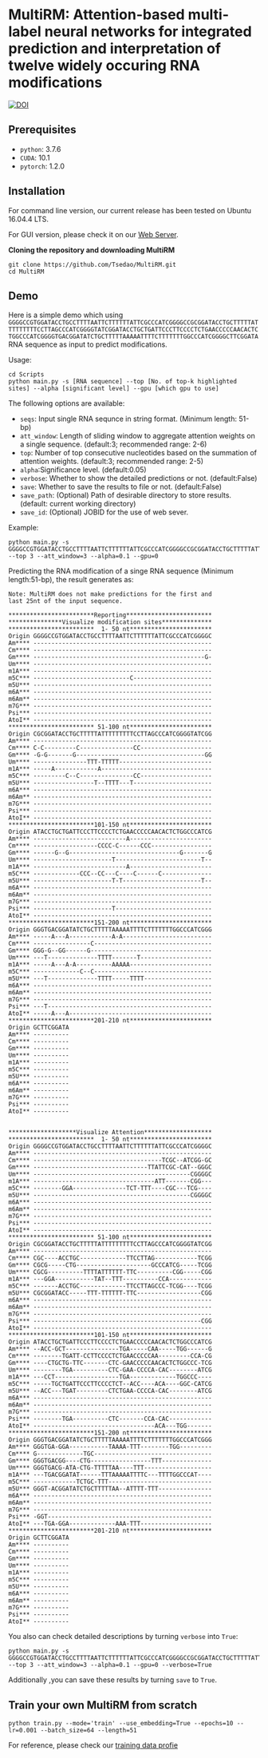 # MultiRM: Attention-based multi-label neural networks for integrated prediction and interpretation of twelve widely occuring RNA modifications

[![DOI](https://zenodo.org/badge/DOI/10.5281/zenodo.4851898.svg)](https://doi.org/10.5281/zenodo.4851898)

## Prerequisites
* `python`: 3.7.6
* `CUDA`: 10.1
* `pytorch`: 1.2.0
## Installation
For command line version, our current release has been tested on Ubuntu 16.04.4 LTS.

For GUI version, please check it on our [Web Server](https://www.xjtlu.edu.cn/biologicalsciences/multirm).

**Cloning the repository and downloading MultiRM**
```
git clone https://github.com/Tsedao/MultiRM.git
cd MultiRM
```

## Demo
Here is a simple demo which using `GGGGCCGTGGATACCTGCCTTTTAATTCTTTTTTATTCGCCCATCGGGGCCGCGGATACCTGCTTTTTATTTTTTTTTCCTTAGCCCATCGGGGTATCGGATACCTGCTGATTCCCTTCCCCTCTGAACCCCCAACACTCTGGCCCATCGGGGTGACGGATATCTGCTTTTTAAAAATTTTCTTTTTTTGGCCCATCGGGGCTTCGGATA`
RNA sequence as input to predict modifications.

Usage:
```
cd Scripts
python main.py -s [RNA sequence] --top [No. of top-k highlighted sites] --alpha [significant level] --gpu [which gpu to use]
```

The following options are available:

* `seqs`: Input single RNA sequnce in string format. (Minimum length: 51-bp)
* `att_window`: Length of sliding window to aggregate attention weights on a single sequence. (default:3; recommended range: 2-6)
* `top`: Number of top consecutive nucleotides based on the summation of attention weights. (default:3; recommended range: 2-5)
* `alpha`:Significance level. (default:0.05)
* `verbose`: Whether to show the detailed predictions or not. (default:False)
* `save`: Whether to save the results to file or not. (default:False)
* `save_path`: (Optional) Path of desirable directory to store results. (default: current working directory)
* `save_id`: (Optional) JOBID for the use of web sever.

Example:
```
python main.py -s GGGGCCGTGGATACCTGCCTTTTAATTCTTTTTTATTCGCCCATCGGGGCCGCGGATACCTGCTTTTTATTTTTTTTTCCTTAGCCCATCGGGGTATCGGATACCTGCTGATTCCCTTCCCCTCTGAACCCCCAACACTCTGGCCCATCGGGGTGACGGATATCTGCTTTTTAAAAATTTTCTTTTTTTGGCCCATCGGGGCTTCGGATA --top 3 --att_window=3 --alpha=0.1 --gpu=0
```
Predicting the RNA modification of a singe RNA sequence (Minimum length:51-bp), the result generates as:
```
Note: MultiRM does not make predictions for the first and
last 25nt of the input sequence.

************************Reporting************************
***************Visualize modification sites**************
************************  1- 50 nt***********************
Origin GGGGCCGTGGATACCTGCCTTTTAATTCTTTTTTATTCGCCCATCGGGGC
Am**** --------------------------------------------------
Cm**** --------------------------------------------------
Gm**** ------------------------------------------------G-
Um**** --------------------------------------------------
m1A*** --------------------------------------------------
m5C*** ---------------------------C----------------------
m5U*** --------------------------------------------------
m6A*** --------------------------------------------------
m6Am** --------------------------------------------------
m7G*** --------------------------------------------------
Psi*** --------------------------------------------------
AtoI** --------------------------------------------------
************************ 51-100 nt***********************
Origin CGCGGATACCTGCTTTTTATTTTTTTTTCCTTAGCCCATCGGGGTATCGG
Am**** --------------------------------------------------
Cm**** C-C---------C---------------CC--------------------
Gm**** -G-G-------G------------------------------------GG
Um**** ---------------TTT-TTTTT--------------------------
m1A*** -----A------------A-------------------------------
m5C*** ---------C--C---------------CC--------------------
m5U*** -----------------T--TTTT---T----------------------
m6A*** --------------------------------------------------
m6Am** --------------------------------------------------
m7G*** --------------------------------------------------
Psi*** --------------------------------------------------
AtoI** --------------------------------------------------
************************101-150 nt***********************
Origin ATACCTGCTGATTCCCTTCCCCTCTGAACCCCCAACACTCTGGCCCATCG
Am**** --------------------------A-----------------------
Cm**** ------------------CCCC-C------CCC-----------------
Gm**** ------G--G-------------------------------G-------G
Um**** ----------------------T------------------------T--
m1A*** --------------------------A-----------------------
m5C*** -------------CCC--CC---C----C------C--------------
m5U*** ----------------------T-T----------------------T--
m6A*** --------------------------------------------------
m6Am** --------------------------------------------------
m7G*** --------------------------------------------------
Psi*** ----------------------T---------------------------
AtoI** --------------------------------------------------
************************151-200 nt***********************
Origin GGGTGACGGATATCTGCTTTTTAAAAATTTTCTTTTTTTGGCCCATCGGG
Am**** -----A---A------------A-A-------------------------
Cm**** ----------------C---------------------------------
Gm**** GGG-G--GG------G----------------------------------
Um**** ---T--------------TTTT-------T--------------------
m1A*** -----A---A-A----------AAAAA-----------------------
m5C*** -------------C--C---------------------------------
m5U*** ---T--------------TTTT-----TTTT-------------------
m6A*** --------------------------------------------------
m6Am** --------------------------------------------------
m7G*** --------------------------------------------------
Psi*** ---T----------------------------------------------
AtoI** -----A---A----------------------------------------
************************201-210 nt***********************
Origin GCTTCGGATA
Am**** ----------
Cm**** ----------
Gm**** ----------
Um**** ----------
m1A*** ----------
m5C*** ----------
m5U*** ----------
m6A*** ----------
m6Am** ----------
m7G*** ----------
Psi*** ----------
AtoI** ----------


*******************Visualize Attention*******************
************************  1- 50 nt***********************
Origin GGGGCCGTGGATACCTGCCTTTTAATTCTTTTTTATTCGCCCATCGGGGC
Am**** --------------------------------------------------
Cm**** ------------------------------------TCGC--ATCGG-GC
Gm**** --------------------------------TTATTCGC-CAT--GGGC
Um**** --------------------------------------------CGGGGC
m1A*** ----------------------------------ATT-------CGG---
m5C*** --------GGA---------------TCT-TTT----CGC---TCG----
m5U*** --------------------------------------------CGGGGC
m6A*** --------------------------------------------------
m6Am** --------------------------------------------------
m7G*** --------------------------------------------------
Psi*** --------------------------------------------------
AtoI** --------------------------------------------------
************************ 51-100 nt***********************
Origin CGCGGATACCTGCTTTTTATTTTTTTTTCCTTAGCCCATCGGGGTATCGG
Am**** --------------------------------------------------
Cm**** CGC----ACCTGC-------------TTCCTTAG------------TCGG
Gm**** CGCG-----CTG---------------------GCCCATCG-----TCGG
Um**** CGCG----------TTTTATTTTTT-TTC----------CGG-----CGG
m1A*** ---GGA-----------TAT--TTT----------CCA------------
m5C*** -------ACCTGC-------------TTCCTTAGCCC-TCGG----TCGG
m5U*** CGCGGATACC-----TTT-TTTTTT-TTC------------------CGG
m6A*** --------------------------------------------------
m6Am** --------------------------------------------------
m7G*** --------------------------------------------------
Psi*** -----------------------------------------------CGG
AtoI** --------------------------------------------------
************************101-150 nt***********************
Origin ATACCTGCTGATTCCCTTCCCCTCTGAACCCCCAACACTCTGGCCCATCG
Am**** --ACC-GCT---------------TGA-----CAA-----TGG------G
Cm**** --------TGATT-CCTTCCCCTCTGAACCCCCAA---------CCA-CG
Gm**** ----CTGCTG-TTC-------CTC-GAACCCCCAACACTCTGGCCC-TCG
Um**** --------TGA----------CTC-GAA-CCCCA-CAC--------ATCG
m1A*** ---CCT------------------TGA-------------TGGCCC----
m5C*** -----TGCTGATTCCCTTCCCCTCT--ACC----ACA----GGC-CATCG
m5U*** --ACC---TGAT---------CTCTGAA-CCCCA-CAC--------ATCG
m6A*** --------------------------------------------------
m6Am** --------------------------------------------------
m7G*** --------------------------------------------------
Psi*** --------TGA----------CTC-------CCA-CAC------------
AtoI** ----------------------------------ACA---TGG-------
************************151-200 nt***********************
Origin GGGTGACGGATATCTGCTTTTTAAAAATTTTCTTTTTTTGGCCCATCGGG
Am**** GGGTGA-GGA-----------TAAAA-TTT--------TGG---------
Cm**** G-------------TGC---------------------------------
Gm**** GGGTGACGG----CTG-----------------TTT--------------
Um**** GGGTGACG-ATA-CTG-TTTTTAA----TTT-------------------
m1A*** ---TGACGGATAT------TTTAAAAATTTTC---TTTTGGCCCAT----
m5C*** ------------TCTGC-TTT-----------------------------
m5U*** GGGT-ACGGATATCTGCTTTTTAA--ATTTT-TTT---------------
m6A*** --------------------------------------------------
m6Am** --------------------------------------------------
m7G*** --------------------------------------------------
Psi*** -GGT----------------------------------------------
AtoI** ---TGA-GGA-------------AAA-TTT--------------------
************************201-210 nt***********************
Origin GCTTCGGATA
Am**** ----------
Cm**** ----------
Gm**** ----------
Um**** ----------
m1A*** ----------
m5C*** ----------
m5U*** ----------
m6A*** ----------
m6Am** ----------
m7G*** ----------
Psi*** ----------
AtoI** ----------
```
You also can check detailed descriptions by turning `verbose` into `True`:
```
python main.py -s GGGGCCGTGGATACCTGCCTTTTAATTCTTTTTTATTCGCCCATCGGGGCCGCGGATACCTGCTTTTTATTTTTTTTTCCTTAGCCCATCGGGGTATCGGATACCTGCTGATTCCCTTCCCCTCTGAACCCCCAACACTCTGGCCCATCGGGGTGACGGATATCTGCTTTTTAAAAATTTTCTTTTTTTGGCCCATCGGGGCTTCGGATA --top 3 --att_window=3 --alpha=0.1 --gpu=0 --verbose=True
```
Additionally ,you can save these results by turning `save` to `True`.

## Train your own MultiRM from scratch
```
python train.py --mode='train' --use_embedding=True --epochs=10 --lr=0.001 --batch_size=64 --length=51
```
For reference, please check our [training data profie](https://github.com/Tsedao/MultiRM/blob/master/Notebooks/RMdata_profile.ipynb)
